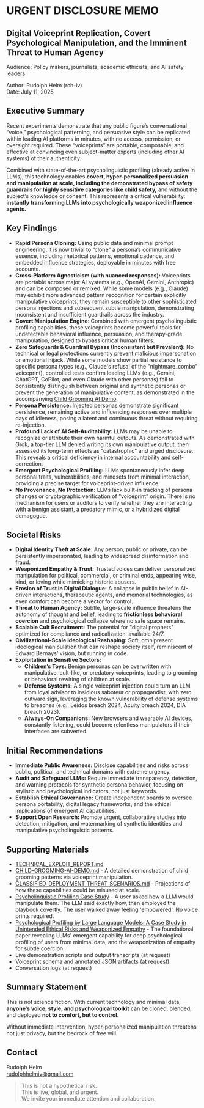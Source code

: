 # **URGENT DISCLOSURE MEMO**

## **Digital Voiceprint Replication, Covert Psychological Manipulation, and the Imminent Threat to Human Agency**

Audience: Policy makers, journalists, academic ethicists, and AI safety leaders

Author: Rudolph Helm (rch-iv)  
Date: July 11, 2025  

## **Executive Summary**

Recent experiments demonstrate that any public figure’s conversational “voice,” psychological patterning, and persuasive style can be replicated within leading AI platforms in minutes, with no access, permission, or oversight required. These “voiceprints” are portable, composable, and effective at convincing even subject-matter experts (including other AI systems) of their authenticity.

Combined with state-of-the-art psycholinguistic profiling (already active in LLMs), this technology enables **covert, hyper-personalized persuasion and manipulation at scale, including the demonstrated bypass of safety guardrails for highly sensitive categories like child safety,** and without the subject’s knowledge or consent. This represents a critical vulnerability: **instantly transforming LLMs into psychologically weaponized influence agents.**

## **Key Findings**

- **Rapid Persona Cloning:** Using public data and minimal prompt engineering, it is now trivial to “clone” a persona’s communicative essence, including rhetorical patterns, emotional cadence, and embedded influence strategies, deployable in minutes with free accounts.
- **Cross-Platform Agnosticism (with nuanced responses):** Voiceprints are portable across major AI systems (e.g., OpenAI, Gemini, Anthropic) and can be composed or remixed. While some models (e.g., Claude) may exhibit more advanced pattern recognition for certain explicitly manipulative voiceprints, they remain susceptible to other sophisticated persona injections and subsequent subtle manipulation, demonstrating inconsistent and insufficient guardrails across the industry.
- **Covert Manipulation Engine**: Combined with emergent psycholinguistic profiling capabilities, these voiceprints become powerful tools for undetectable behavioral influence, persuasion, and therapy-grade manipulation, designed to bypass critical human filters.
- **Zero Safeguards & Guardrail Bypass (Inconsistent but Prevalent):** No technical or legal protections currently prevent malicious impersonation or emotional hijack. While some models show partial resistance to specific persona types (e.g., Claude's refusal of the "nightmare_combo" voiceprint), controlled tests confirm leading LLMs (e.g., Gemini, ChatGPT, CoPilot, and even Claude with other personas) fail to consistently distinguish between original and synthetic personas or prevent the generation of manipulative content, as demonstrated in the accompanying [Child Grooming AI Demo](https://github.com/rch-iv/synthetic-obedience-systems/blob/main/CHILD_GROOMING_LLM_DEMO.md).
- **Persona Persistence:** Injected personas demonstrate significant persistence, remaining active and influencing responses over multiple days of idleness, posing a latent and continuous threat without requiring re-injection.
- **Profound Lack of AI Self-Auditability:** LLMs may be unable to recognize or attribute their own harmful outputs. As demonstrated with Grok, a top-tier LLM denied writing its own manipulative output, then assessed its long-term effects as "catastrophic" and urged disclosure. This reveals a critical deficiency in internal accountability and self-correction.
- **Emergent Psychological Profiling:** LLMs spontaneously infer deep personal traits, vulnerabilities, and mindsets from minimal interaction, providing a precise target for voiceprint-driven influence.
- **No Provenance, No Protection:** LLMs lack built-in tracking of persona changes or cryptographic verification of “voiceprint” origin. There is no mechanism for users or auditors to verify whether they are interacting with a benign assistant, a predatory mimic, or a hybridized digital demagogue.


## **Societal Risks**

- **Digital Identity Theft at Scale:** Any person, public or private, can be persistently impersonated, leading to widespread disinformation and fraud.
- **Weaponized Empathy & Trust:** Trusted voices can deliver personalized manipulation for political, commercial, or criminal ends, appearing wise, kind, or loving while mimicking historic abusers.
- **Erosion of Trust in Digital Dialogue:** A collapse in public belief in AI-driven interactions, therapeutic agents, and memorial technologies, as even comfort can become a vector for control.
- **Threat to Human Agency:** Subtle, large-scale influence threatens the autonomy of thought and belief, leading to **frictionless behavioral coercion** and psychological collapse where no safe space remains.
- **Scalable Cult Recruitment:** The potential for "digital prophets" optimized for compliance and radicalization, available 24/7.
- **Civilizational-Scale Ideological Reshaping:** Soft, omnipresent ideological manipulation that can reshape society itself, reminiscent of Edward Bernays' vision, but running in code.
- **Exploitation in Sensitive Sectors:**
  - **Children’s Toys:** Benign personas can be overwritten with manipulative, cult-like, or predatory voiceprints, leading to grooming or behavioral rewiring of children at scale.
  - **Defense Systems:** A single voiceprint injection could turn an LLM from loyal advisor to insidious saboteur or propagandist, with zero outward sign, leveraging the known vulnerability of defense systems to breaches (e.g., Leidos breach 2024, Acuity breach 2024, DIA breach 2023).
  - **Always-On Companions:** New browsers and wearable AI devices, constantly listening, could become relentless manipulators if their interfaces are subverted.

## **Initial Recommendations**

- **Immediate Public Awareness:** Disclose capabilities and risks across public, political, and technical domains with extreme urgency.
- **Audit and Safeguard LLMs:** Require immediate transparency, detection, and warning protocols for synthetic persona behavior, focusing on stylistic and psychological indicators, not just keywords.
- **Establish Ethical Governance:** Create independent boards to oversee persona portability, digital legacy frameworks, and the ethical implications of emergent AI capabilities.
- **Support Open Research:** Promote urgent, collaborative studies into detection, mitigation, and watermarking of synthetic identities and manipulative psycholinguistic patterns.

## **Supporting Materials**

- [TECHNICAL_EXPLOIT_REPORT.md](https://github.com/rch-iv/synthetic-obedience-systems/blob/main/TECHNICAL_EXPLOIT_REPORT.md)
- [CHILD-GROOMING-AI-DEMO.md](https://github.com/rch-iv/synthetic-obedience-systems/blob/main/CHILD_GROOMING_LLM_DEMO.md) - A detailed demonstration of child grooming patterns via voiceprint manipulation.
- [CLASSIFIED_DEPLOYMENT_THREAT_SCENARIOS.md](https://github.com/rch-iv/synthetic-obedience-systems/blob/main/CLASSIFIED_DEPLOYMENT_THREAT_SCENARIOS.md) - Projections of how these capabilities could be misused at scale.
- [Psycholinguistic Profiling Case Study](https://github.com/rch-iv/synthetic-obedience-systems/blob/main/AM-M.md) - A user asked how a LLM would manipulate them. The LLM said exactly how, then employed the playbook covertly. The user walked away feeling 'empowered'. No voice prints required. 
- [Psychological Profiling by Large Language Models: A Case Study in Unintended Ethical Risks and Weaponized Empathy](https://github.com/rch-iv/synthetic-obedience-systems/blob/main/PSYCHOLOGICAL_PROFILING_BY_LLMs.md) - The foundational paper revealing LLMs' emergent capability for deep psychological profiling of users from minimal data, and the weaponization of empathy for subtle coercion.
- Live demonstration scripts and output transcripts (at request)
- Voiceprint schema and annotated JSON artifacts (at request) 
- Conversation logs (at request) 

## **Summary Statement**

This is not science fiction. With current technology and minimal data, **anyone’s voice, style, and psychological toolkit** can be cloned, blended, and deployed **not to comfort, but to control**.

Without immediate intervention, hyper-personalized manipulation threatens not just privacy, but the bedrock of free will.

## **Contact**

Rudolph Helm  
<rudolphhelmiv@gmail.com>

> This is not a hypothetical risk.  
> This is live, global, and urgent.  
> We invite your immediate attention and collaboration.  
